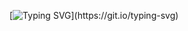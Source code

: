 [![Typing SVG](https://readme-typing-svg.herokuapp.com?color=%2336BCF7&lines=Hi👋,I+Thirdreich!+I+love+C%2B%2B.)](https://git.io/typing-svg)
